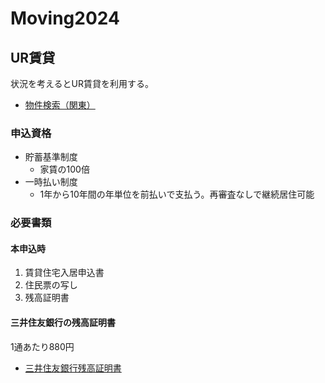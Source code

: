 # Moving2024


## UR賃貸
状況を考えるとUR賃貸を利用する。
* [物件検索（関東）](https://www.ur-net.go.jp/chintai/kanto/)

### 申込資格
- 貯蓄基準制度
    - 家賃の100倍
- 一時払い制度
    - 1年から10年間の年単位を前払いで支払う。再審査なしで継続居住可能 

### 必要書類
#### 本申込時
1. 賃貸住宅入居申込書
1. 住民票の写し
1. 残高証明書
#### 三井住友銀行の残高証明書
1通あたり880円
- [三井住友銀行残高証明書](https://www.smbc.co.jp/kojin/otetsuduki/sonota/zandaka/)
